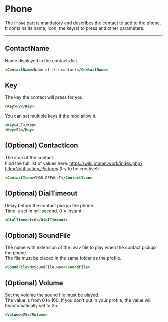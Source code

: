 # Phone

The ``Phone`` part is mandatory and describes the contact to add to the phone.  
It contains its name, icon, the key(s) to press and other parameters.

---
ContactName
---
Name displayed in the contacts list.
```XML
<ContactName>Name of the contact</ContactName>
```

Key
---
The key the contact will press for you.
```XML
<Key>F8</Key>
```
You can set multiple keys if the mod allow it:
```XML
<Key>ALT</Key>
<Key>F4</Key>
```

(Optional) ContactIcon
---
The icon of the contact.  
Find the full list of values here: https://wiki.gtanet.work/index.php?title=Notification_Pictures (try to be creative!)
```XML
<ContactIcon>CHAR_DEFAULT</ContactIcon>
```

(Optional) DialTimeout
---
Delay before the contact pickup the phone.  
Time is set in millisecond. 0 = Instant.
```XML
<DialTimeout>0</DialTimeout>
```

(Optional) SoundFile
---
The name with extension of the .wav file to play when the contact pickup the phone.  
The file must be placed in the same folder as the profile.
```XML
<SoundFile>MySoundFile.wav</SoundFile>
```

(Optional) Volume
---
Set the volume the sound file must be played.  
The value is from 0 to 100.
If you don't put <Volume> in your profile, the value will beautomatically set to 25.
```XML
<Volume>25</Volume>
```
